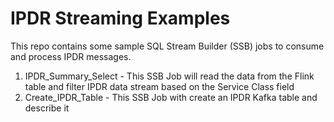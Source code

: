 # IPDR Streaming Examples
This repo contains some sample SQL Stream Builder (SSB) jobs to consume and process IPDR messages.

1. IPDR_Summary_Select - This SSB Job will read the data from the Flink table and filter IPDR data stream based on the Service Class field
2. Create_IPDR_Table - This SSB Job with create an IPDR Kafka table and describe it
